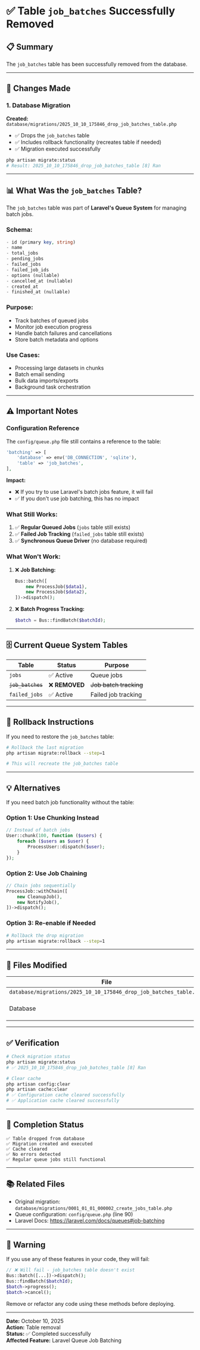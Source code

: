 # ✅ Table `job_batches` Successfully Removed

## 📋 **Summary**

The `job_batches` table has been successfully removed from the database.

---

## 🔧 **Changes Made**

### **1. Database Migration**

**Created:** `database/migrations/2025_10_10_175846_drop_job_batches_table.php`

- ✅ Drops the `job_batches` table
- ✅ Includes rollback functionality (recreates table if needed)
- ✅ Migration executed successfully

```bash
php artisan migrate:status
# Result: 2025_10_10_175846_drop_job_batches_table [8] Ran
```

---

## 📊 **What Was the `job_batches` Table?**

The `job_batches` table was part of **Laravel's Queue System** for managing batch jobs.

### **Schema:**
```php
- id (primary key, string)
- name
- total_jobs
- pending_jobs
- failed_jobs
- failed_job_ids
- options (nullable)
- cancelled_at (nullable)
- created_at
- finished_at (nullable)
```

### **Purpose:**
- Track batches of queued jobs
- Monitor job execution progress
- Handle batch failures and cancellations
- Store batch metadata and options

### **Use Cases:**
- Processing large datasets in chunks
- Batch email sending
- Bulk data imports/exports
- Background task orchestration

---

## ⚠️ **Important Notes**

### **Configuration Reference**

The `config/queue.php` file still contains a reference to the table:

```php
'batching' => [
    'database' => env('DB_CONNECTION', 'sqlite'),
    'table' => 'job_batches',
],
```

**Impact:**
- ❌ If you try to use Laravel's batch jobs feature, it will fail
- ✅ If you don't use job batching, this has no impact

### **What Still Works:**

1. ✅ **Regular Queued Jobs** (`jobs` table still exists)
2. ✅ **Failed Job Tracking** (`failed_jobs` table still exists)
3. ✅ **Synchronous Queue Driver** (no database required)

### **What Won't Work:**

1. ❌ **Job Batching:**
   ```php
   Bus::batch([
       new ProcessJob($data1),
       new ProcessJob($data2),
   ])->dispatch();
   ```

2. ❌ **Batch Progress Tracking:**
   ```php
   $batch = Bus::findBatch($batchId);
   ```

---

## 🗄️ **Current Queue System Tables**

| Table | Status | Purpose |
|-------|--------|---------|
| `jobs` | ✅ Active | Queue jobs |
| ~~`job_batches`~~ | ❌ **REMOVED** | ~~Job batch tracking~~ |
| `failed_jobs` | ✅ Active | Failed job tracking |

---

## 🔄 **Rollback Instructions**

If you need to restore the `job_batches` table:

```bash
# Rollback the last migration
php artisan migrate:rollback --step=1

# This will recreate the job_batches table
```

---

## 💡 **Alternatives**

If you need batch job functionality without the table:

### **Option 1: Use Chunking Instead**

```php
// Instead of batch jobs
User::chunk(100, function ($users) {
    foreach ($users as $user) {
        ProcessUser::dispatch($user);
    }
});
```

### **Option 2: Use Job Chaining**

```php
// Chain jobs sequentially
ProcessJob::withChain([
    new CleanupJob(),
    new NotifyJob(),
])->dispatch();
```

### **Option 3: Re-enable if Needed**

```bash
# Rollback the drop migration
php artisan migrate:rollback --step=1
```

---

## 📝 **Files Modified**

| File | Change | Status |
|------|--------|--------|
| `database/migrations/2025_10_10_175846_drop_job_batches_table.php` | Created | ✅ |
| Database | `job_batches` table dropped | ✅ |

---

## ✅ **Verification**

```bash
# Check migration status
php artisan migrate:status
# ✅ 2025_10_10_175846_drop_job_batches_table [8] Ran

# Clear cache
php artisan config:clear
php artisan cache:clear
# ✅ Configuration cache cleared successfully
# ✅ Application cache cleared successfully
```

---

## 🎉 **Completion Status**

```
✅ Table dropped from database
✅ Migration created and executed
✅ Cache cleared
✅ No errors detected
✅ Regular queue jobs still functional
```

---

## 📚 **Related Files**

- Original migration: `database/migrations/0001_01_01_000002_create_jobs_table.php`
- Queue configuration: `config/queue.php` (line 90)
- Laravel Docs: https://laravel.com/docs/queues#job-batching

---

## 🚨 **Warning**

If you use any of these features in your code, they will fail:

```php
// ❌ Will fail - job_batches table doesn't exist
Bus::batch([...])->dispatch();
Bus::findBatch($batchId);
$batch->progress();
$batch->cancel();
```

Remove or refactor any code using these methods before deploying.

---

**Date:** October 10, 2025  
**Action:** Table removal  
**Status:** ✅ Completed successfully  
**Affected Feature:** Laravel Queue Job Batching
